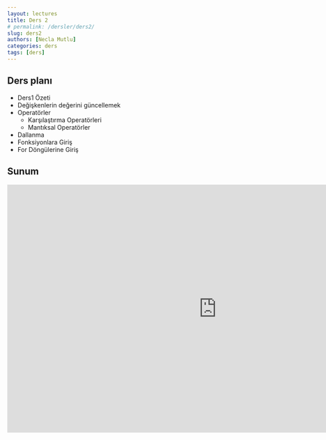 ```yaml
---
layout: lectures
title: Ders 2
# permalink: /dersler/ders2/
slug: ders2
authors: [Necla Mutlu]
categories: ders
tags: [ders]
---
```


## Ders planı
- Ders1 Özeti
- Değişkenlerin değerini güncellemek
- Operatörler
    - Karşılaştırma Operatörleri
    - Mantıksal Operatörler
- Dallanma
- Fonksiyonlara Giriş
- For Döngülerine Giriş

## Sunum
<iframe src="https://docs.google.com/presentation/d/e/2PACX-1vTRLDp6l_69vLmX_YFn-r3t7lMAyE8hFsT0KnAumbNlevEdNx3hnHbXtc_fNiDXMInX-wIW4go618CU/embed?start=false&loop=false&delayms=3000" frameborder="0" width="960" height="569" allowfullscreen="true" mozallowfullscreen="true" webkitallowfullscreen="true"></iframe>
